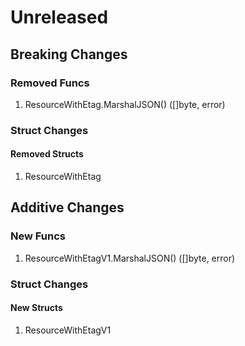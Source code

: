 # Unreleased

## Breaking Changes

### Removed Funcs

1. ResourceWithEtag.MarshalJSON() ([]byte, error)

### Struct Changes

#### Removed Structs

1. ResourceWithEtag

## Additive Changes

### New Funcs

1. ResourceWithEtagV1.MarshalJSON() ([]byte, error)

### Struct Changes

#### New Structs

1. ResourceWithEtagV1
